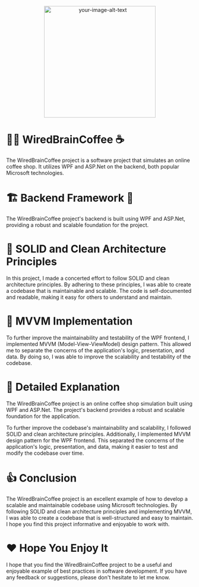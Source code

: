 <p align="center">
  <img src="[your-image-source](https://user-images.githubusercontent.com/54862167/64559227-0abc8380-d303-11e9-999e-ccb9e86cf236.png)" alt="your-image-alt-text" width="300">
</p>

# 👨‍💼 WiredBrainCoffee ☕

The WiredBrainCoffee project is a software project that simulates an online coffee shop. It utilizes WPF and ASP.Net on the backend, both popular Microsoft technologies.

# 🏗️ Backend Framework 🗿

The WiredBrainCoffee project's backend is built using WPF and ASP.Net, providing a robust and scalable foundation for the project.

# 💪 SOLID and Clean Architecture Principles

In this project, I made a concerted effort to follow SOLID and clean architecture principles. By adhering to these principles, I was able to create a codebase that is maintainable and scalable. The code is self-documented and readable, making it easy for others to understand and maintain.

# 🧪 MVVM Implementation

To further improve the maintainability and testability of the WPF frontend, I implemented MVVM (Model-View-ViewModel) design pattern. This allowed me to separate the concerns of the application's logic, presentation, and data. By doing so, I was able to improve the scalability and testability of the codebase.

# 📖 Detailed Explanation

The WiredBrainCoffee project is an online coffee shop simulation built using WPF and ASP.Net. The project's backend provides a robust and scalable foundation for the application.

To further improve the codebase's maintainability and scalability, I followed SOLID and clean architecture principles. Additionally, I implemented MVVM design pattern for the WPF frontend. This separated the concerns of the application's logic, presentation, and data, making it easier to test and modify the codebase over time.

# 👍 Conclusion

The WiredBrainCoffee project is an excellent example of how to develop a scalable and maintainable codebase using Microsoft technologies. By following SOLID and clean architecture principles and implementing MVVM, I was able to create a codebase that is well-structured and easy to maintain. I hope you find this project informative and enjoyable to work with.

# ❤️ Hope You Enjoy It

I hope that you find the WiredBrainCoffee project to be a useful and enjoyable example of best practices in software development. If you have any feedback or suggestions, please don't hesitate to let me know.
